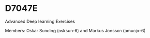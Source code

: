 # D7047E
Advanced Deep learning Exercises

Members: Oskar Sunding (osksun-6) and Markus Jonsson (amuojo-6)
